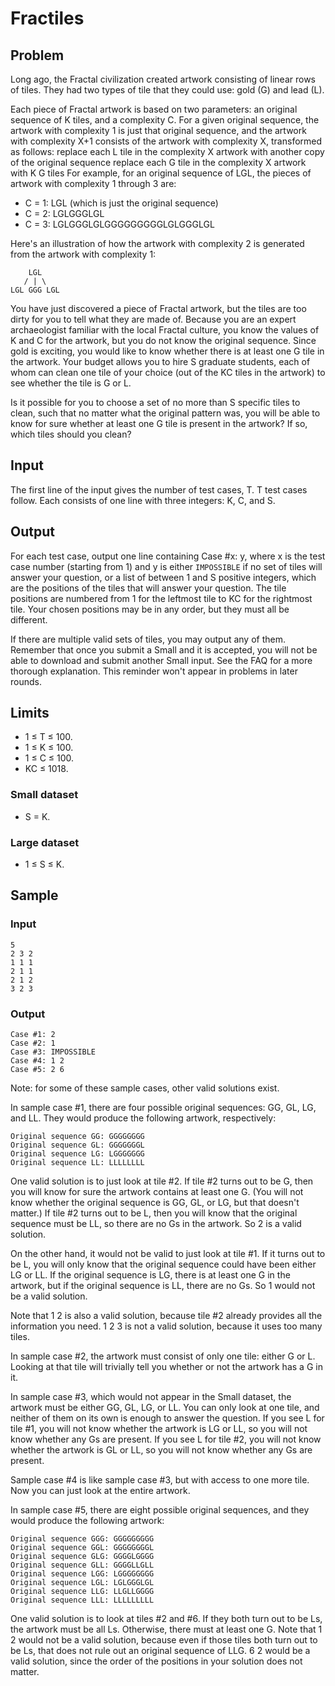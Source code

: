 # Fractiles

## Problem

Long ago, the Fractal civilization created artwork consisting of linear rows of tiles. They had two types of tile that they could use: gold (G) and lead (L).

Each piece of Fractal artwork is based on two parameters: an original sequence of K tiles, and a complexity C. For a given original sequence, the artwork with complexity 1 is just that original sequence, and the artwork with complexity X+1 consists of the artwork with complexity X, transformed as follows:
replace each L tile in the complexity X artwork with another copy of the original sequence
replace each G tile in the complexity X artwork with K G tiles
For example, for an original sequence of LGL, the pieces of artwork with complexity 1 through 3 are:

* C = 1: LGL (which is just the original sequence)
* C = 2: LGLGGGLGL
* C = 3: LGLGGGLGLGGGGGGGGGLGLGGGLGL

Here's an illustration of how the artwork with complexity 2 is generated from the artwork with complexity 1:

```
    LGL
   / | \
LGL GGG LGL
```

You have just discovered a piece of Fractal artwork, but the tiles are too dirty for you to tell what they are made of. Because you are an expert archaeologist familiar with the local Fractal culture, you know the values of K and C for the artwork, but you do not know the original sequence. Since gold is exciting, you would like to know whether there is at least one G tile in the artwork. Your budget allows you to hire S graduate students, each of whom can clean one tile of your choice (out of the KC tiles in the artwork) to see whether the tile is G or L.

Is it possible for you to choose a set of no more than S specific tiles to clean, such that no matter what the original pattern was, you will be able to know for sure whether at least one G tile is present in the artwork? If so, which tiles should you clean?

## Input

The first line of the input gives the number of test cases, T. T test cases follow. Each consists of one line with three integers: K, C, and S.

## Output

For each test case, output one line containing Case #x: y, where x is the test case number (starting from 1) and y is either `IMPOSSIBLE` if no set of tiles will answer your question, or a list of between 1 and S positive integers, which are the positions of the tiles that will answer your question. The tile positions are numbered from 1 for the leftmost tile to KC for the rightmost tile. Your chosen positions may be in any order, but they must all be different.

If there are multiple valid sets of tiles, you may output any of them. Remember that once you submit a Small and it is accepted, you will not be able to download and submit another Small input. See the FAQ for a more thorough explanation. This reminder won't appear in problems in later rounds.

## Limits

* 1 ≤ T ≤ 100.
* 1 ≤ K ≤ 100.
* 1 ≤ C ≤ 100.
* KC ≤ 1018.

### Small dataset

* S = K.

### Large dataset

* 1 ≤ S ≤ K.

## Sample

### Input

```
5
2 3 2
1 1 1
2 1 1
2 1 2
3 2 3
```

### Output

```
Case #1: 2
Case #2: 1
Case #3: IMPOSSIBLE
Case #4: 1 2
Case #5: 2 6
```

Note: for some of these sample cases, other valid solutions exist.

In sample case #1, there are four possible original sequences: GG, GL, LG, and LL. They would produce the following artwork, respectively:

```
Original sequence GG: GGGGGGGG
Original sequence GL: GGGGGGGL
Original sequence LG: LGGGGGGG
Original sequence LL: LLLLLLLL
```

One valid solution is to just look at tile #2. If tile #2 turns out to be G, then you will know for sure the artwork contains at least one G. (You will not know whether the original sequence is GG, GL, or LG, but that doesn't matter.) If tile #2 turns out to be L, then you will know that the original sequence must be LL, so there are no Gs in the artwork. So 2 is a valid solution.

On the other hand, it would not be valid to just look at tile #1. If it turns out to be L, you will only know that the original sequence could have been either LG or LL. If the original sequence is LG, there is at least one G in the artwork, but if the original sequence is LL, there are no Gs. So 1 would not be a valid solution.

Note that 1 2 is also a valid solution, because tile #2 already provides all the information you need. 1 2 3 is not a valid solution, because it uses too many tiles.

In sample case #2, the artwork must consist of only one tile: either G or L. Looking at that tile will trivially tell you whether or not the artwork has a G in it.

In sample case #3, which would not appear in the Small dataset, the artwork must be either GG, GL, LG, or LL. You can only look at one tile, and neither of them on its own is enough to answer the question. If you see L for tile #1, you will not know whether the artwork is LG or LL, so you will not know whether any Gs are present. If you see L for tile #2, you will not know whether the artwork is GL or LL, so you will not know whether any Gs are present.

Sample case #4 is like sample case #3, but with access to one more tile. Now you can just look at the entire artwork.

In sample case #5, there are eight possible original sequences, and they would produce the following artwork:

```
Original sequence GGG: GGGGGGGGG
Original sequence GGL: GGGGGGGGL
Original sequence GLG: GGGGLGGGG
Original sequence GLL: GGGGLLGLL
Original sequence LGG: LGGGGGGGG
Original sequence LGL: LGLGGGLGL
Original sequence LLG: LLGLLGGGG
Original sequence LLL: LLLLLLLLL
```

One valid solution is to look at tiles #2 and #6. If they both turn out to be Ls, the artwork must be all Ls. Otherwise, there must at least one G. Note that 1 2 would not be a valid solution, because even if those tiles both turn out to be Ls, that does not rule out an original sequence of LLG. 6 2 would be a valid solution, since the order of the positions in your solution does not matter.
